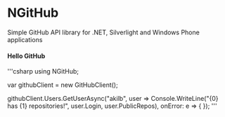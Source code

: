 # NGitHub
Simple GitHub API library for .NET, Silverlight and Windows Phone applications

#### Hello GitHub
'''csharp
using NGitHub;

var githubClient = new GitHubClient();

githubClient.Users.GetUserAsync("akilb",
                                user => Console.WriteLine("{0} has {1} repositories!",
                                                            user.Login,
                                                            user.PublicRepos),
                                onError: e => { });
'''